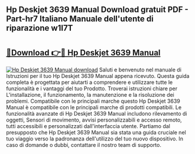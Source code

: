 ## Hp Deskjet 3639 Manual Download gratuit PDF - Part-hr7 Italiano Manuale dell'utente di riparazione w1I7T

# <h2><a href="http://dffl3b5.blite.top/?on=Hp+Deskjet+3639+Manual">🔗Download 👉🔴 Hp Deskjet 3639 Manual</a></h2>

[![Hp Deskjet 3639 Manual download](https://i.imgur.com/lujVjoI.png)](http://dffl3b5.blite.top/?on=Hp+Deskjet+3639+Manual)
Saluti e benvenuto nel manuale di Istruzioni per il tuo Hp Deskjet 3639 Manual appena ricevuto. Questa guida completa è progettata per aiutarti a comprendere e utilizzare tutte le funzionalità e i vantaggi del tuo Prodotto. Troverai istruzioni chiare per L'installazione, il funzionamento, la manutenzione e la risoluzione dei problemi. Compatibile con le principali marche questo Hp Deskjet 3639 Manual è compatibile con le principali marche di prodotti compatibili. Le funzionalità avanzate di Hp Deskjet 3639 Manual includono rilevamento di oggetti, Sensori di movimento, avvisi personalizzabili e accesso remoto, tutti accessibili e personalizzati dall'interfaccia utente. Partiamo dal presupposto che Hp Deskjet 3639 Manual sia stata una guida cruciale nel tuo viaggio verso la padronanza dell'utilizzo del tuo nuovo dispositivo. In caso di domande o dubbi, contattare il nostro team di supporto.
